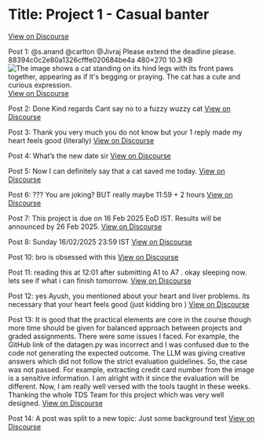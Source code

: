 # Title: Project 1 - Casual banter
[View on Discourse](https://discourse.onlinedegree.iitm.ac.in/t/project-1-casual-banter/167344)

Post 1: @s.anand @carlton @Jivraj Please extend the deadline please. 88394c0c2e80a1326cfffe020684be4a 480×270 10.3 KB
![The image shows a cat standing on its hind legs with its front paws together, appearing as if it's begging or praying. The cat has a cute and curious expression.](https://europe1.discourse-cdn.com/flex013/uploads/iitm/original/3X/7/7/7742d688f4b033b15ac1a4af0c1f2eda19c31093.jpeg)
[View on Discourse](https://discourse.onlinedegree.iitm.ac.in/t/project-1-casual-banter/167344/1)


Post 2: Done Kind regards Cant say no to a fuzzy wuzzy cat
[View on Discourse](https://discourse.onlinedegree.iitm.ac.in/t/project-1-casual-banter/167344/2)


Post 3: Thank you very much you do not know but your 1 reply made my heart feels good (literally)
[View on Discourse](https://discourse.onlinedegree.iitm.ac.in/t/project-1-casual-banter/167344/3)


Post 4: What’s the new date sir
[View on Discourse](https://discourse.onlinedegree.iitm.ac.in/t/project-1-casual-banter/167344/4)


Post 5: Now I can definitely say that a cat saved me today.
[View on Discourse](https://discourse.onlinedegree.iitm.ac.in/t/project-1-casual-banter/167344/5)


Post 6: ??? You are joking? BUT really maybe 11:59 + 2 hours
[View on Discourse](https://discourse.onlinedegree.iitm.ac.in/t/project-1-casual-banter/167344/6)


Post 7: This project is due on 16 Feb 2025 EoD IST. Results will be announced by 26 Feb 2025.
[View on Discourse](https://discourse.onlinedegree.iitm.ac.in/t/project-1-casual-banter/167344/7)


Post 8: Sunday 16/02/2025 23:59 IST
[View on Discourse](https://discourse.onlinedegree.iitm.ac.in/t/project-1-casual-banter/167344/8)


Post 10: bro is obsessed with this
[View on Discourse](https://discourse.onlinedegree.iitm.ac.in/t/project-1-casual-banter/167344/10)


Post 11: reading this at 12:01 after submitting A1 to A7 .  okay sleeping now. lets see if what i can finish tomorrow.
[View on Discourse](https://discourse.onlinedegree.iitm.ac.in/t/project-1-casual-banter/167344/11)


Post 12: yes Ayush, you mentioned about your heart and liver problems. its necessary that your heart feels good (just kidding bro )
[View on Discourse](https://discourse.onlinedegree.iitm.ac.in/t/project-1-casual-banter/167344/12)


Post 13: It is good that the practical elements are core in the course though more time should be given for balanced approach between projects and graded assignments. There were some issues I faced. For example, the GitHub link of the datagen.py was incorrect and I was confused due to the code not generating the expected outcome. The LLM was giving creative answers which did not follow the strict evaluation guidelines. So, the case was not passed. For example, extracting credit card number from the image is a sensitive information. I am alright with it since the evaluation will be different. Now, I am really well versed with the tools taught in these weeks. Thanking the whole TDS Team for this project which was very well designed.
[View on Discourse](https://discourse.onlinedegree.iitm.ac.in/t/project-1-casual-banter/167344/13)


Post 14: A post was split to a new topic: Just some background test
[View on Discourse](https://discourse.onlinedegree.iitm.ac.in/t/project-1-casual-banter/167344/14)


